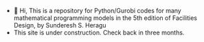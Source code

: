- 👋 Hi, This is a repository for Python/Gurobi codes for many mathematical programming models in the 5th edition of Facilities Design, by Sunderesh S. Heragu 
- This site is under construction. Check back in three months.

<!---
facilitiesdesign/facilitiesdesign is a ✨ special ✨ repository because its `README.md` (this file) appears on your GitHub profile.
You can click the Preview link to take a look at your changes.
--->

